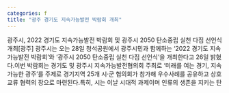 ```yaml
---
categories: f
title: "광주 경기도 지속가능발전 박람회 개최"
---
```

광주시, 2022 경기도 지속가능발전 박람회 및 광주시 2050 탄소중립 실천 다짐 선언식 개최[광주] 광주시는 오는 28일 청석공원에서 광주시민과 함께하는 ‘2022 경기도 지속가능발전 박람회’와 ‘광주시 2050 탄소중립 실천 다짐 선언식’을 개최한다고 26일 밝혔다.이번 박람회는 경기도 및 광주시 지속가능발전협의회 주최로 ‘미래를 여는 경기, 지속가능한 광주’를 주제로 경기지역 25개 시&#8231;군 협의회가 참가해 우수사례를 공유하고 상호교류 협력의 장으로 마련된다.특히, 시는 이날 시대적 과제이며 인류의 생존을 지키는 탄